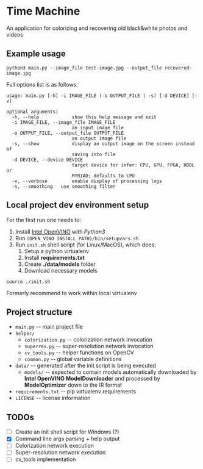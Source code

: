 # Time Machine
An application for colorizing and recovering old black&amp;white photos and videos

## Example usage
```shell script
python3 main.py --image_file test-image.jpg --output_file recovered-image.jpg
```

Full options list is as follows:
```text
usage: main.py [-h] -i IMAGE_FILE (-o OUTPUT_FILE | -s) [-d DEVICE] [-v]

optional arguments:
  -h, --help            show this help message and exit
  -i IMAGE_FILE, --image_file IMAGE_FILE
                        an input image file
  -o OUTPUT_FILE, --output_file OUTPUT_FILE
                        an output image file
  -s, --show            display an output image on the screen instead of
                        saving into file
  -d DEVICE, --device DEVICE
                        target device for infer: CPU, GPU, FPGA, HDDL or
                        MYRIAD; defaults to CPU
  -v, --verbose         enable display of processing logs
  -s, --smoothing	use smoothing filter
```

## Local project dev environment setup
For the first run one needs to:
1. Install [Intel OpenVINO](https://software.intel.com/content/www/us/en/develop/tools/openvino-toolkit/choose-download.html) with _Python3_
2. Run `(OPEN_VINO INSTALL PATH)/bin/setupvars.sh`
3. Run `init.sh` shell script (for Linux/MacOS), which does:
    1. Setup a python virtualenv
    2. Install **requirements.txt**
    3. Create **./data/models** folder
    4. Download necessary models

```shell script
source ./init.sh
```

Formerly recommend to work within local virtualenv


## Project structure
* `main.py` -- main project file
* `helper/`
    * `colorization.py` -- colorization network invocation
    * `superres.py`     -- super-resolution network invocation
    * `cv_tools.py`     -- helper functions on OpenCV
    * `common.py`       -- global variable definitions
* `data/` -- generated after the init script is being executed
    * `models/` -- expected to contain models automatically downloaded by 
    **Intel OpenVINO ModelDownloader** and processed by **ModelOptimizer** down to the IR format
* `requirements.txt` -- pip virtualenv requirements
* `LICENSE` -- license information
    

## TODOs
- [ ] Create an init shell script for Windows (?)
- [x] Command line args parsing + help output
- [ ] Colorization network execution
- [ ] Super-resolution network execution
- [ ] cv_tools implementation
